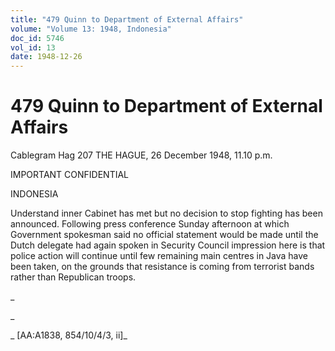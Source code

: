 ```yaml
---
title: "479 Quinn to Department of External Affairs"
volume: "Volume 13: 1948, Indonesia"
doc_id: 5746
vol_id: 13
date: 1948-12-26
---
```


# 479 Quinn to Department of External Affairs

Cablegram Hag 207 THE HAGUE, 26 December 1948, 11.10 p.m.

IMPORTANT CONFIDENTIAL

INDONESIA

Understand inner Cabinet has met but no decision to stop fighting has been announced. Following press conference Sunday afternoon at which Government spokesman said no official statement would be made until the Dutch delegate had again spoken in Security Council impression here is that police action will continue until few remaining main centres in Java have been taken, on the grounds that resistance is coming from terrorist bands rather than Republican troops.

_

_

_ [AA:A1838, 854/10/4/3, ii]_
